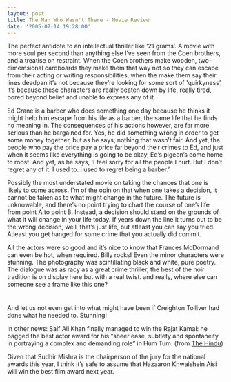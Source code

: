 ```yaml
---
layout: post
title: The Man Who Wasn't There - Movie Review
date: '2005-07-14 19:28:00'
---
```


The perfect antidote to an intellectual thriller like &lsquo;21 grams&rsquo;. A movie with more soul per second than anything else I&rsquo;ve seen from the Coen brothers, and a treatise on restraint. When the Coen brothers make wooden, two-dimemsional cardboards they make them that way not so they can escape from their acting or writing responsibilities, when the make them say their lines deadpan it&rsquo;s not because they&rsquo;re looking for some sort of 'quirkyness&rsquo;, it&rsquo;s because these characters are really beaten down by life, really tired, bored beyond belief and unable to express any of it.

Ed Crane is a barber who does something one day because he thinks it might help him escape from his life as a barber, the same life that he finds no meaning in. The consequences of his actions however, are far more serious than he bargained for. Yes, he did something wrong in order to get some money together, but as he says, nothing that wasn&rsquo;t fair. And yet, the people who pay the price pay a price far beyond their crimes to Ed, and just when it seems like everything is going to be okay, Ed&rsquo;s pigeon&rsquo;s come home to roost. And yet, as he says, 'I feel sorry for all the people I hurt. But I don&rsquo;t regret any of it. I used to. I used to regret being a barber.&rsquo;

Possibly the most understated movie on taking the chances that one is likely to come across. I&rsquo;m of the opinion that when one takes a decision, it cannot be taken as to what might change in the future. The future is unknowable, and there&rsquo;s no point trying to chart the course of one&rsquo;s life from point A to point B. Instead, a decision should stand on the grounds of what it will change in your life today. If years down the line it turns out to be the wrong decision, well, that&rsquo;s just life, but atleast you can say you tried. Atleast you get hanged for some crime that you actually did commit.

All the actors were so good and it&rsquo;s nice to know that Frances McDormand can even be hot, when required. Billy rocks! Even the minor characters were stunning. The photography was scintillating black and white, pure poetry. The dialogue was as racy as a great crime thriller, the best of the noir tradition is on display here but with a real twist. and really, where else can someone see a frame like this one?


<p align="center"><a href="http://www.patang.org/blog/uploaded_images/mwwt-791102.gif" target="_blank"><img style="MARGIN: 0px 10px 10px 0px; CURSOR: hand" alt="" src="http://www.patang.org/blog/uploaded_images/mwwt-788012.gif" border="0"/></a>

And let us not even get into what might have been if Creighton Tolliver had done what he needed to. Stunning!

In other news:  Saif Ali Khan finally managed to win the Rajat Kamal: he bagged the best actor award for his &ldquo;sheer ease, subtlety and spontaneity in portraying a complex and demanding role&rdquo; in Hum Tum. (from <a href="http://www.hindu.com/2005/07/14/stories/2005071402652200.htm" target="_blank">The Hindu</a>)

Given that Sudhir Mishra is the chairperson of the jury for the national awards this year, I think it&rsquo;s safe to assume that Hazaaron Khwaishein Aisi will win the best film award next year.